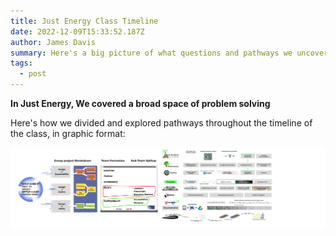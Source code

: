 ```yaml
---
title: Just Energy Class Timeline
date: 2022-12-09T15:33:52.187Z
author: James Davis
summary: Here's a big picture of what questions and pathways we uncovered in Just energy
tags:
  - post
---
```

**In Just Energy, We covered a broad space of problem solving**

Here's how we divided and explored pathways throughout the timeline of the class, in graphic format:

![](/static/img/timeline-infographic-1-.png)
